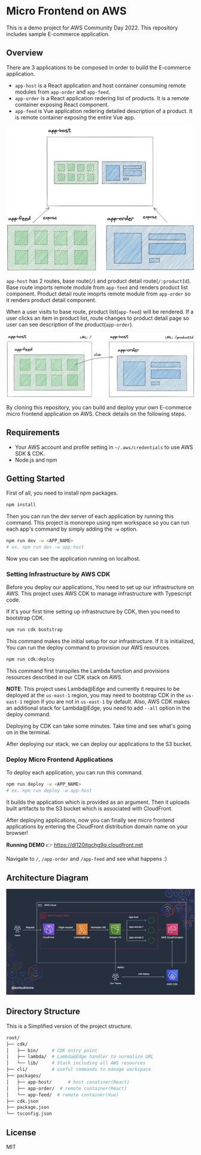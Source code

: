 # Micro Frontend on AWS

This is a demo project for AWS Community Day 2022. This repository includes sample E-commerce application.

## Overview

There are 3 applications to be composed in order to build the E-commerce application.

- `app-host` is a React application and host container consuming remote modules from `app-order` and `app-feed`.
- `app-order` is a React application redering list of products. It is a remote container exposing React component.
- `app-feed` is Vue application redering detailed description of a product. It is remote container exposing the entire Vue app.

![Application Diagram 1](/docs/application-diagram-1-light.jpg?raw=true "Application Diagram 1")

`app-host` has 2 routes, base route(`/`) and product detail route(`/:productId`). Base route imports remote module from `app-feed` and renders product list component. Product detail route imoprts remote module from `app-order` so it renders product detail component.

When a user visits to base route, product list(`app-feed`) will be rendered. If a user clicks an item in product list, route changes to product detail page so user can see description of the product(`app-order`).

![Application Diagram 1](/docs/application-diagram-2-light.jpg?raw=true "Application Diagram 1")

By cloning this repository, you can build and deploy your own E-commerce micro frontend application on AWS. Check details on the following steps.

## Requirements

- Your AWS account and profile setting in `~/.aws/credentials` to use AWS SDK & CDK.
- Node.js and npm

## Getting Started

First of all, you need to install npm packages.

```sh
npm install
```

Then you can run the dev server of each application by running this command. This project is monorepo using npm workspace so you can run each app's command by simply adding the `-w` option.

```sh
npm run dev -w <APP_NAME>
# ex. npm run dev -w app-host
```

Now you can see the application running on localhost.

### Setting Infrastructure by AWS CDK

Before you deploy our applications, You need to set up our infrastructure on AWS. This project uses AWS CDK to manage infrastructure with Typescript code.

If it's your first time setting up infrastructure by CDK, then you need to bootstrap CDK.

```sh
npm run cdk bootstrap
```

This command makes the initial setup for our infrastructure. If it is initialized, You can run the deploy command to provision our AWS resources.

```sh
npm run cdk:deploy
```

This command first transpiles the Lambda function and provisions resources described in our CDK stack on AWS.

**NOTE**: This project uses Lambda@Edge and currently it requires to be deployed at the `us-east-1` region, you may need to bootstrap CDK in the `us-east-1` region if you are not in `us-east-1` by default. Also, AWS CDK makes an additional stack for Lambda@Edge, you need to add `--all` option in the deploy command.

Deploying by CDK can take some minutes. Take time and see what's going on in the terminal.

After deploying our stack, we can deploy our applications to the S3 bucket.

### Deploy Micro Frontend Applications

To deploy each application, you can run this command.

```sh
npm run deploy -w <APP_NAME>
# ex. npm run deploy -w app-host
```

It builds the application which is provided as an argument. Then it uploads built artifacts to the S3 bucket which is associated with CloudFront.

After deploying applications, now you can finally see micro frontend applications by entering the CloudFront distribution domain name on your browser!

**Running DEMO** 👉 https://dl120itgchg9q.cloudfront.net

Navigate to `/`, `/app-order` and `/app-feed` and see what happens :)

## Architecture Diagram

![Architecture Diagram](/docs/architecture-diagram.png?raw=true "Architecture Diagram")

## Directory Structure

This is a Simplified version of the project structure.

```sh
root/
├── cdk/
│   ├── bin/     # CDK entry point
│   ├── lambda/  # Lambda@Edge handler to normalize URL
│   └── lib/     # Stack including all AWS resources
├── cli/         # useful commands to manage workspace
├── packages/
│   ├── app-host/      # host conatiner(React)
│   ├── app-order/  # remote container(React)
│   └── app-feed/  # remote container(Vue)
├── cdk.json
├── package.json
└── tsconfig.json
```

## License

MIT

